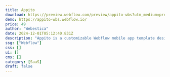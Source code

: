 ```yaml
---
title: Appito
download: https://preview.webflow.com/preview/appito-wbs?utm_medium=preview_link&utm_source=designer&utm_content=appito-wbs&preview=4d71fe17bbaadd93a5119c8dc41fd8b7&workflow=sitePreview
demo: https://appito-wbs.webflow.io/
price: 49
author: "Webestica"
date: 2024-12-01T05:12:40.831Z
description: "Appito is a customizable Webflow mobile app template designed to elevate your app’s online presence. With a sleek design and optimized features, Appito helps you convert visitors into users and increase app downloads effortlessly."
ssg: ["Webflow"]
css: []
ui: []
cms: []
category: [SaaS]
draft: false
---
```

